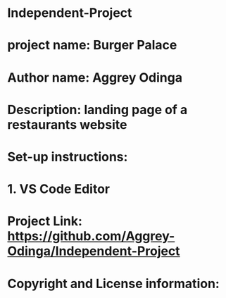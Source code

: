 # Independent-Project
# project name: Burger Palace
# Author name: Aggrey Odinga
# Description: landing page of a restaurants website
# Set-up instructions:
# 1. VS Code Editor
# Project Link: https://github.com/Aggrey-Odinga/Independent-Project
# Copyright and License information:
